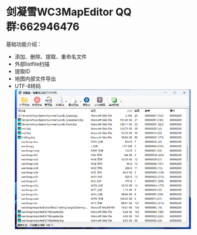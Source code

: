 # 剑凝雪WC3MapEditor QQ群:662946476
基础功能介绍：

- 添加、删除、提取、重命名文件
- 外部listfile扫描
- 提取ID
- 地图内部文件导出
- UTF-8转码
![界面](https://raw.githubusercontent.com/wroldLove/WC3MapEditor/main/%E7%95%8C%E9%9D%A2.png)
